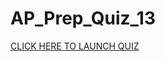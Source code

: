 # AP_Prep_Quiz_13
<a href="https://league-level5.github.io/AP_Prep_Quiz_13">CLICK HERE TO LAUNCH QUIZ</a>
